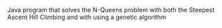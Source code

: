 Java program that solves the N-Queens problem with both the Steepest Ascent Hill Climbing and with using a genetic algorithm 